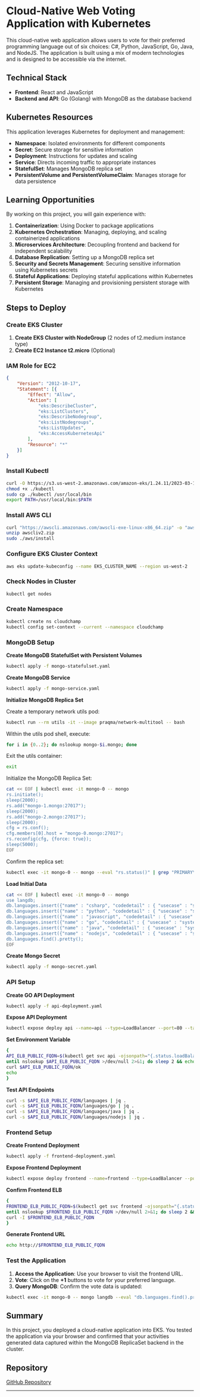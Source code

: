 # Cloud-Native Web Voting Application with Kubernetes

This cloud-native web application allows users to vote for their preferred programming language out of six choices: C#, Python, JavaScript, Go, Java, and NodeJS. The application is built using a mix of modern technologies and is designed to be accessible via the internet.

## Technical Stack

- **Frontend**: React and JavaScript
- **Backend and API**: Go (Golang) with MongoDB as the database backend

## Kubernetes Resources

This application leverages Kubernetes for deployment and management:

- **Namespace**: Isolated environments for different components
- **Secret**: Secure storage for sensitive information
- **Deployment**: Instructions for updates and scaling
- **Service**: Directs incoming traffic to appropriate instances
- **StatefulSet**: Manages MongoDB replica set
- **PersistentVolume and PersistentVolumeClaim**: Manages storage for data persistence

## Learning Opportunities

By working on this project, you will gain experience with:

1. **Containerization**: Using Docker to package applications
2. **Kubernetes Orchestration**: Managing, deploying, and scaling containerized applications
3. **Microservices Architecture**: Decoupling frontend and backend for independent scalability
4. **Database Replication**: Setting up a MongoDB replica set
5. **Security and Secrets Management**: Securing sensitive information using Kubernetes secrets
6. **Stateful Applications**: Deploying stateful applications within Kubernetes
7. **Persistent Storage**: Managing and provisioning persistent storage with Kubernetes

## Steps to Deploy

### Create EKS Cluster

1. **Create EKS Cluster with NodeGroup** (2 nodes of t2.medium instance type)
2. **Create EC2 Instance t2.micro** (Optional)

### IAM Role for EC2

```json
{
    "Version": "2012-10-17",
    "Statement": [{
        "Effect": "Allow",
        "Action": [
            "eks:DescribeCluster",
            "eks:ListClusters",
            "eks:DescribeNodegroup",
            "eks:ListNodegroups",
            "eks:ListUpdates",
            "eks:AccessKubernetesApi"
        ],
        "Resource": "*"
    }]
}
```

### Install Kubectl

```bash
curl -O https://s3.us-west-2.amazonaws.com/amazon-eks/1.24.11/2023-03-17/bin/linux/amd64/kubectl
chmod +x ./kubectl
sudo cp ./kubectl /usr/local/bin
export PATH=/usr/local/bin:$PATH
```

### Install AWS CLI

```bash
curl "https://awscli.amazonaws.com/awscli-exe-linux-x86_64.zip" -o "awscliv2.zip"
unzip awscliv2.zip
sudo ./aws/install
```

### Configure EKS Cluster Context

```bash
aws eks update-kubeconfig --name EKS_CLUSTER_NAME --region us-west-2
```

### Check Nodes in Cluster

```bash
kubectl get nodes
```

### Create Namespace

```bash
kubectl create ns cloudchamp
kubectl config set-context --current --namespace cloudchamp
```

### MongoDB Setup

**Create MongoDB StatefulSet with Persistent Volumes**

```bash
kubectl apply -f mongo-statefulset.yaml
```

**Create MongoDB Service**

```bash
kubectl apply -f mongo-service.yaml
```

**Initialize MongoDB Replica Set**

Create a temporary network utils pod:

```bash
kubectl run --rm utils -it --image praqma/network-multitool -- bash
```

Within the utils pod shell, execute:

```bash
for i in {0..2}; do nslookup mongo-$i.mongo; done
```

Exit the utils container:

```bash
exit
```

Initialize the MongoDB Replica Set:

```bash
cat << EOF | kubectl exec -it mongo-0 -- mongo
rs.initiate();
sleep(2000);
rs.add("mongo-1.mongo:27017");
sleep(2000);
rs.add("mongo-2.mongo:27017");
sleep(2000);
cfg = rs.conf();
cfg.members[0].host = "mongo-0.mongo:27017";
rs.reconfig(cfg, {force: true});
sleep(5000);
EOF
```

Confirm the replica set:

```bash
kubectl exec -it mongo-0 -- mongo --eval "rs.status()" | grep "PRIMARY\|SECONDARY"
```

**Load Initial Data**

```bash
cat << EOF | kubectl exec -it mongo-0 -- mongo
use langdb;
db.languages.insert({"name" : "csharp", "codedetail" : { "usecase" : "system, web, server-side", "rank" : 5, "compiled" : false, "homepage" : "https://dotnet.microsoft.com/learn/csharp", "download" : "https://dotnet.microsoft.com/download/", "votes" : 0}});
db.languages.insert({"name" : "python", "codedetail" : { "usecase" : "system, web, server-side", "rank" : 3, "script" : false, "homepage" : "https://www.python.org/", "download" : "https://www.python.org/downloads/", "votes" : 0}});
db.languages.insert({"name" : "javascript", "codedetail" : { "usecase" : "web, client-side", "rank" : 7, "script" : false, "homepage" : "https://en.wikipedia.org/wiki/JavaScript", "download" : "n/a", "votes" : 0}});
db.languages.insert({"name" : "go", "codedetail" : { "usecase" : "system, web, server-side", "rank" : 12, "compiled" : true, "homepage" : "https://golang.org", "download" : "https://golang.org/dl/", "votes" : 0}});
db.languages.insert({"name" : "java", "codedetail" : { "usecase" : "system, web, server-side", "rank" : 1, "compiled" : true, "homepage" : "https://www.java.com/en/", "download" : "https://www.java.com/en/download/", "votes" : 0}});
db.languages.insert({"name" : "nodejs", "codedetail" : { "usecase" : "system, web, server-side", "rank" : 20, "script" : false, "homepage" : "https://nodejs.org/en/", "download" : "https://nodejs.org/en/download/", "votes" : 0}});
db.languages.find().pretty();
EOF
```

**Create Mongo Secret**

```bash
kubectl apply -f mongo-secret.yaml
```

### API Setup

**Create GO API Deployment**

```bash
kubectl apply -f api-deployment.yaml
```

**Expose API Deployment**

```bash
kubectl expose deploy api --name=api --type=LoadBalancer --port=80 --target-port=8080
```

**Set Environment Variable**

```bash
{
API_ELB_PUBLIC_FQDN=$(kubectl get svc api -ojsonpath="{.status.loadBalancer.ingress[0].hostname}")
until nslookup $API_ELB_PUBLIC_FQDN >/dev/null 2>&1; do sleep 2 && echo waiting for DNS to propagate...; done
curl $API_ELB_PUBLIC_FQDN/ok
echo
}
```

**Test API Endpoints**

```bash
curl -s $API_ELB_PUBLIC_FQDN/languages | jq .
curl -s $API_ELB_PUBLIC_FQDN/languages/go | jq .
curl -s $API_ELB_PUBLIC_FQDN/languages/java | jq .
curl -s $API_ELB_PUBLIC_FQDN/languages/nodejs | jq .
```

### Frontend Setup

**Create Frontend Deployment**

```bash
kubectl apply -f frontend-deployment.yaml
```

**Expose Frontend Deployment**

```bash
kubectl expose deploy frontend --name=frontend --type=LoadBalancer --port=80 --target-port=8080
```

**Confirm Frontend ELB**

```bash
{
FRONTEND_ELB_PUBLIC_FQDN=$(kubectl get svc frontend -ojsonpath="{.status.loadBalancer.ingress[0].hostname}")
until nslookup $FRONTEND_ELB_PUBLIC_FQDN >/dev/null 2>&1; do sleep 2 && echo waiting for DNS to propagate...; done
curl -I $FRONTEND_ELB_PUBLIC_FQDN
}
```

**Generate Frontend URL**

```bash
echo http://$FRONTEND_ELB_PUBLIC_FQDN
```

### Test the Application

1. **Access the Application**: Use your browser to visit the frontend URL.
2. **Vote**: Click on the **+1** buttons to vote for your preferred language.
3. **Query MongoDB**: Confirm the vote data is updated:

```bash
kubectl exec -it mongo-0 -- mongo langdb --eval "db.languages.find().pretty()"
```

## Summary

In this project, you deployed a cloud-native application into EKS. You tested the application via your browser and confirmed that your activities generated data captured within the MongoDB ReplicaSet backend in the cluster.

## Repository

[GitHub Repository](https://github.com/harishsemwal/Kubernetes-Cloud-Native-Voting-Application.git)

---
